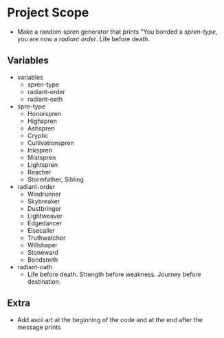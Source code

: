 # Project Scope
- Make a random spren  generator that prints "You bonded a *spren-type*, you are now a *radiant order*. Life before death.

## Variables
- variables
    - spren-type
    - radiant-order
    - radiant-oath
- spre-type
    - Honorspren
    - Highspren
    - Ashspren
    - Cryptic
    - Cultivationspren
    - Inkspren
    - Mistspren
    - Lightspren
    - Reacher
    - Stormfather, Sibling
- radiant-order
    - Windrunner
    - Skybreaker
    - Dustbringer
    - Lightweaver
    - Edgedancer
    - Elsecaller
    - Truthwatcher
    - Willshaper
    - Stoneward
    - Bondsmith
- radiant-oath
    - Life before death. Strength before weakness. Journey before destination.

## Extra
- Add ascii art at the beginning of the code and at the end after the message prints



